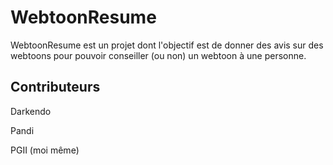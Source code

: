 # WebtoonResume
WebtoonResume est un projet dont l'objectif est de donner des avis sur des webtoons pour pouvoir conseiller (ou non) un webtoon à une personne.

## Contributeurs
Darkendo

Pandi

PGII (moi même)
